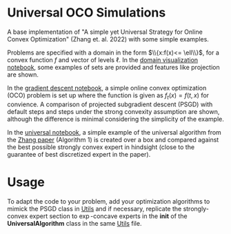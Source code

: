 # Universal OCO Simulations
 A base implementation of "A simple yet Universal Strategy for Online Convex Optimization" (Zhang et. al. 2022) with some simple examples.

Problems are specified with a domain in the form $\\{x:f(x)<= \ell\\}$, for a convex function $f$ and vector of levels $\ell$. In the [domain visualization notebook](Notebooks/domain_visualization.ipynb), some examples of sets are provided and features like projection are shown. 

In the [gradient descent notebook](Notebooks/gradient_descent.ipynb), a simple online convex optimization (OCO) problem is set up where the function is given as $f_t(x) =f(t,x)$ for convience. A comparison of projected subgradient descent (PSGD) with default steps and steps under the strong convexity assumption are shown, although the difference is minimal considering the simplicity of the example. 

In the [universal notebook](Notebooks/universal_alg_simple.ipynb), a simple example of the universal algorithm from the [Zhang paper](zhang2022.pdf) (Algorithm 1) is created over a box and compared against the best possible strongly convex expert in hindsight (close to the guarantee of best discretized expert in the paper).  


# Usage 

To adapt the code to your problem, add your optimization algorithms to mimick the PSGD class in [Utils](Notebooks/Utils.py) and if necessary, replicate the strongly-convex expert section to $\exp$-concave experts in the **__init__** of the **UniversalAlgorithm** class in the same [Utils](Notebooks/Utils.py) file. 
